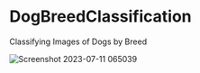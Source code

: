 # DogBreedClassification
Classifying Images of Dogs by Breed


![Screenshot 2023-07-11 065039](https://github.com/hugohir/DogBreedClassification/assets/28999204/3b0bb030-e13e-4a29-a258-5ac15cc8599b)
